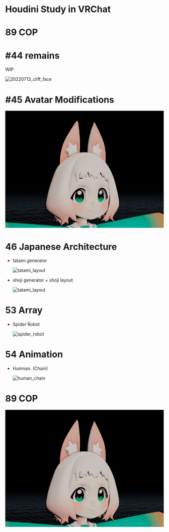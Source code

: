 # Houdini Study in VRChat


# 89 COP

# #44 remains
WIP 

![20220713_cliff_face](https://user-images.githubusercontent.com/44863813/179661111-28828ac6-dc14-48d9-baf5-e5ceb57de0c2.gif)

# #45 Avatar Modifications
![blendshape_test](/misc/blendshape_test.gif)

# 46 Japanese Architecture
- tatami generator 

    ![tatami_layout](https://user-images.githubusercontent.com/44863813/183929783-6e52075e-66e2-4bec-bd48-81038b54724a.gif)

- shoji generator + shoji layout 

    ![tatami_layout](https://user-images.githubusercontent.com/44863813/184494101-3ad3d823-81e0-4ba7-a4be-8dfe30bf6df4.gif)

# 53 Array
- Spider Robot 

    ![spider_robot](https://user-images.githubusercontent.com/44863813/211205655-2cd207fe-b90b-4f46-ab80-f80cdade6c78.png)


# 54 Animation
- Humnan. (Chain)

    ![human_chain](https://user-images.githubusercontent.com/44863813/216829118-d4dc9fe5-02f2-4be6-81e9-2854e368a1bd.png)


# 89 COP
![test](/misc/blendshape_test.gif)